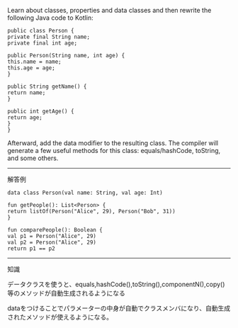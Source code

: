 Learn about classes, properties and data classes and then rewrite the following Java code to Kotlin:
    
    public class Person {
    private final String name;
    private final int age;
    ​
    public Person(String name, int age) {
    this.name = name;
    this.age = age;
    }
    ​
    public String getName() {
    return name;
    }
    ​
    public int getAge() {
    return age;
    }
    }
Afterward, add the data modifier to the resulting class. The compiler will generate a few useful methods for this class: equals/hashCode, toString, and some others.

---
解答例

    data class Person(val name: String, val age: Int)
    
    fun getPeople(): List<Person> {
    return listOf(Person("Alice", 29), Person("Bob", 31))
    }
    
    fun comparePeople(): Boolean {
    val p1 = Person("Alice", 29)
    val p2 = Person("Alice", 29)
    return p1 == p2  

---
知識

データクラスを使うと、equals,hashCode(),toString(),componentN(),copy()等のメソッドが自動生成されるようになる

dataをつけることでパラメーターの中身が自動でクラスメンバになり、自動生成されたメソッドが使えるようになる。
